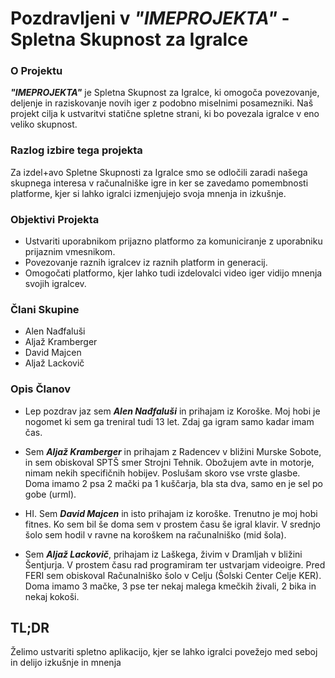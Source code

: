 # **Pozdravljeni v _"IMEPROJEKTA"_ - Spletna Skupnost za Igralce**
### **O Projektu**
***"IMEPROJEKTA"*** je Spletna Skupnost za Igralce, ki omogoča povezovanje, deljenje in raziskovanje novih iger z podobno miselnimi posamezniki. Naš projekt cilja k ustvaritvi statične spletne strani, ki bo povezala igralce v eno veliko skupnost.
### **Razlog izbire tega projekta**
Za izdel+avo Spletne Skupnosti za Igralce smo se odločili zaradi našega skupnega interesa v računalniške igre in ker se zavedamo pomembnosti platforme, kjer si lahko igralci izmenjujejo svoja mnenja in izkušnje.
### **Objektivi Projekta**
+ Ustvariti uporabnikom prijazno platformo za komuniciranje z uporabniku prijaznim vmesnikom.
+ Povezovanje raznih igralcev iz raznih platform in generacij.
+ Omogočati platformo, kjer lahko tudi izdelovalci video iger vidijo mnenja svojih igralcev. 
### **Člani Skupine**
+ Alen Nađfaluši
+ Aljaž Kramberger
+ David Majcen
+ Aljaž Lackovič
### **Opis Članov**
+ Lep pozdrav jaz sem ***Alen Nađfaluši*** in prihajam iz Koroške. Moj hobi je nogomet ki sem ga treniral tudi 13 let. Zdaj ga igram samo kadar imam čas.

+ Sem ***Aljaž Kramberger*** in prihajam z Radencev v bližini Murske Sobote, in sem obiskoval SPTŠ smer Strojni Tehnik. Obožujem avte in motorje, nimam nekih specifičnih hobijev. Poslušam skoro vse vrste glasbe. Doma imamo 2 psa 2 mački pa 1 kuščarja, bla sta dva, samo en je sel po gobe (urml). 

+ HI. Sem ***David Majcen*** in isto prihajam iz koroške. Trenutno je moj hobi fitnes. Ko sem bil še doma sem v prostem času še igral klavir. V srednjo šolo sem hodil v ravne na koroškem na računalniško (mid šola).

+ Sem ***Aljaž Lackovič***, prihajam iz Laškega, živim v Dramljah v bližini Šentjurja. V prostem času rad programiram ter ustvarjam videoigre. Pred FERI sem obiskoval Računalniško šolo v Celju (Šolski Center Celje KER). Doma imamo 3 mačke, 3 pse ter nekaj malega kmečkih živali, 2 bika in nekaj kokoši.

## **TL;DR**
Želimo ustvariti spletno aplikacijo, kjer se lahko igralci povežejo med seboj in delijo izkušnje in mnenja


